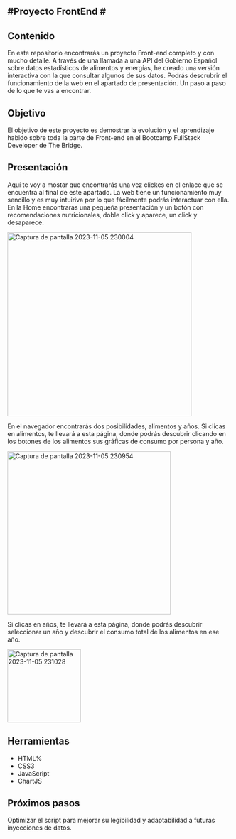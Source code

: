 #Proyecto FrontEnd #
---
## Contenido ##

En este repositorio encontrarás un proyecto Front-end completo y con mucho detalle. A través de una llamada a una API del Gobierno Español sobre datos estadísticos de alimentos y energías, he creado una versión interactiva con la que consultar algunos de sus datos. Podrás descrubrir el funcionamiento de la web en el apartado de presentación. Un paso a paso de lo que te vas a encontrar. 


## Objetivo ##
El objetivo de este proyecto es demostrar la evolución y el aprendizaje habido sobre toda la parte de Front-end en el Bootcamp FullStack Developer de The Bridge. 

## Presentación ##

Aquí te voy a mostar que encontrarás una vez clickes en el enlace que se encuentra al final de este apartado. La web tiene un funcionamiento muy sencillo y es muy intuiriva por lo que fácilmente podrás interactuar con ella. 
En la Home encontrarás una pequeña presentación y un botón con recomendaciones nutricionales, doble click y aparece, un click y desaparece. 

<img width="414" alt="Captura de pantalla 2023-11-05 230004" src="https://github.com/ElenaDRFS/proyecto-personal-api/assets/145337549/8c61a852-ee88-448a-ae86-92597e509696">

En el navegador encontrarás dos posibilidades, alimentos y años. 
Si clicas en alimentos, te llevará a esta página, donde podrás descubrir clicando en los botones de los alimentos sus gráficas de consumo por persona y año. 

<img width="367" alt="Captura de pantalla 2023-11-05 230954" src="https://github.com/ElenaDRFS/proyecto-personal-api/assets/145337549/f45d8a42-ec79-4385-9ad9-da403e7eb0e5">



Si clicas en años, te llevará a esta página, donde podrás descubrir seleccionar un año y descubrir el consumo total de los alimentos en ese año. 

<img width="165" alt="Captura de pantalla 2023-11-05 231028" src="https://github.com/ElenaDRFS/proyecto-personal-api/assets/145337549/1943695f-d265-4870-9975-d569c67f56d9">


## Herramientas ##
- HTML%
- CSS3
- JavaScript
- ChartJS


## Próximos pasos ##
Optimizar el script para mejorar su legibilidad y adaptabilidad a futuras inyecciones de datos. 
